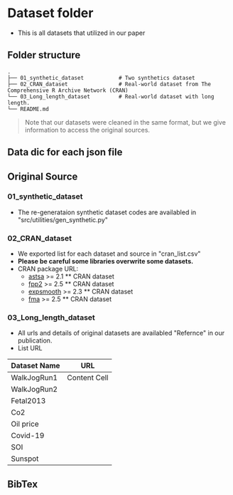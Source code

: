 
# Dataset folder

- This is all datasets that utilized in our paper


## Folder structure 
    .
    ├── 01_synthetic_dataset           # Two synthetics dataset
    ├── 02_CRAN_dataset                # Real-world dataset from The Comprehensive R Archive Network (CRAN) 
    └── 03_Long_length_dataset         # Real-world dataset with long length.
    └── README.md                      


>  Note that our datasets were cleaned in the same format, but we give information to access the original sources.


## Data dic for each json file

## Original Source

### 01_synthetic_dataset
- The re-generataion synthetic dataset codes are availabled in "src/utilities/gen_synthetic.py"

### 02_CRAN_dataset
- We exported list for each dataset and source in "cran_list.csv" 
- **Please be careful some libraries overwrite some datasets.**
- CRAN package URL:
    - [astsa](https://cran.r-project.org/web/packages/astsa/index.html) >= 2.1    ** CRAN dataset
    - [fpp2](https://cran.r-project.org/web/packages/fpp2/index.html) >= 2.5    ** CRAN dataset
    - [expsmooth](https://cran.r-project.org/web/packages/expsmooth/index.html) >= 2.3    ** CRAN dataset
    - [fma](https://cran.r-project.org/web/packages/fma/index.html) >= 2.5    ** CRAN dataset


### 03_Long_length_dataset
- All urls and details of original datasets are availabled "Refernce" in our publication.
- List URL

Dataset Name    | URL
-------------   | -------------
WalkJogRun1     | Content Cell
WalkJogRun2     | 
Fetal2013       | 
Co2             |   
Oil price       |
Covid-19        |
SOI             |
Sunspot         |



## BibTex

